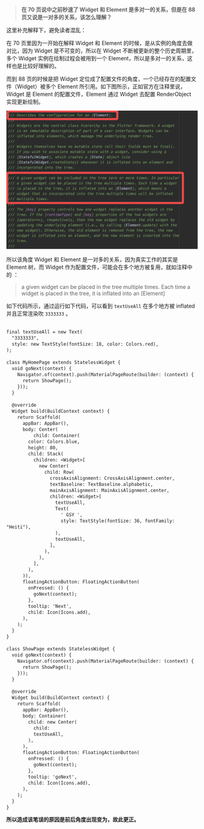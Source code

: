 > **在 70 页说中之前秒速了 Widget 和 Element 是多对一的关系，但是在 88 页又说是一对多的关系，该怎么理解？**

这里补充解释下，避免读者混乱：

在 70 页里因为一开始在解释 Widget 和 Element 的时候，是从实例的角度去做对比，因为 Widget 是不可变的，所以在 Widget 不断被更新的整个历史周期里，多个 Widget 实例在绘制过程会被用到一个 Element，所以是多对一的关系，这样也是比较好理解的。


而到 88 页的时候是把 Widget 定位成了配置文件的角度，一个已经存在的配置文件（Widget）被多个 Element 所引用。如下图所示，正如官方在注释里说，Widget 是 Element 的配置文件，Element 通过 Widget 去配置 RenderObject 实现更新绘制。


![](./3-X1.png)

所以该角度 Widget 和 Element 是一对多的关系，因为真实工作的其实是 Element 树，而 Widget 作为配置文件，可能会在多个地方被复用，就如注释中的 ：

>  a given widget can be placed in the tree multiple times. Each time a widget is placed in the tree, it is inflated into an [Element]


如下代码所示，通过运行如下代码，可以看到 `textUseAll` 在多个地方被 inflated 并且正常渲染吹 `3333333` 。

```

final textUseAll = new Text(
  "3333333",
  style: new TextStyle(fontSize: 18, color: Colors.red),
);

class MyHomePage extends StatelessWidget {
  void goNext(context) {
    Navigator.of(context).push(MaterialPageRoute(builder: (context) {
      return ShowPage();
    }));
  }

  @override
  Widget build(BuildContext context) {
    return Scaffold(
      appBar: AppBar(),
      body: Center(
          child: Container(
        color: Colors.blue,
        height: 80,
        child: Stack(
          children: <Widget>[
            new Center(
              child: Row(
                crossAxisAlignment: CrossAxisAlignment.center,
                textBaseline: TextBaseline.alphabetic,
                mainAxisAlignment: MainAxisAlignment.center,
                children: <Widget>[
                  textUseAll,
                  Text(
                    ' GSY ',
                    style: TextStyle(fontSize: 36, fontFamily: "Heiti"),
                  ),
                  textUseAll,
                ],
              ),
            ),
          ],
        ),
      )),
      floatingActionButton: FloatingActionButton(
        onPressed: () {
          goNext(context);
        },
        tooltip: 'Next',
        child: Icon(Icons.add),
      ),
    );
  }
}

class ShowPage extends StatelessWidget {
  void goNext(context) {
    Navigator.of(context).push(MaterialPageRoute(builder: (context) {
      return ShowPage();
    }));
  }

  @override
  Widget build(BuildContext context) {
    return Scaffold(
      appBar: AppBar(),
      body: Container(
        child: new Center(
          child:
          textUseAll,
        ),
      ),
      floatingActionButton: FloatingActionButton(
        onPressed: () {
          goNext(context);
        },
        tooltip: 'goNext',
        child: Icon(Icons.add),
      ),
    );
  }
}

```

**所以造成该笔误的原因是前后角度出现变为，故此更正。**
